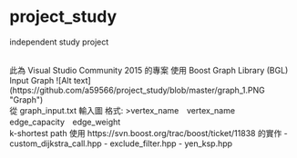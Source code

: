 # project_study
independent study project

<br>
此為 Visual Studio Community 2015 的專案  
使用 Boost Graph Library (BGL)  
<br>
Input  Graph  
![Alt text](https://github.com/a59566/project_study/blob/master/graph_1.PNG "Graph")

<br>
從 graph_input.txt 輸入圖  
格式: 
>vertex_name　vertex_name　edge_capacity　edge_weight

<br>
k-shortest path 使用 https://svn.boost.org/trac/boost/ticket/11838 的實作  
- custom_dijkstra_call.hpp  
- exclude_filter.hpp  
- yen_ksp.hpp  
